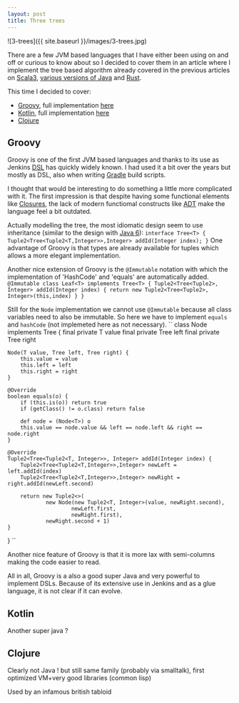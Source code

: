 ```yaml
---
layout: post
title: Three trees
---
```


![3-trees]({{ site.baseurl }}/images/3-trees.jpg)

There are a few JVM based languages that I have either been using on and off or curious to know about so I decided to cover them in an article where I implement the tree based algorithm already covered in the previous articles on [Scala3](https://benoitpas.github.io/Dotty/), [various versions of Java](https://benoitpas.github.io/Java/) and [Rust](https://benoitpas.github.io/Rust/).

This time I decided to cover:
* [Groovy](https://groovy-lang.org/), full implementation [here](https://github.com/benoitpas/groovy-tree)
* [Kotlin](https://kotlinlang.org/), full implementation [here](https://github.com/benoitpas/kotlin-tree)
* [Clojure](https://clojure.org/)

Groovy
------
Groovy is one of the first JVM based languages and thanks to its use as Jenkins [DSL](https://en.wikipedia.org/wiki/Domain-specific_language) has quickly widely known. I had used it a bit over the years but mostly as DSL, also when writing [Gradle](https://gradle.org/) build scripts.

I thought that would be interesting to do something a little more complicated with it.
The first impression is that despite having some functional elements like [Closures](https://groovy-lang.org/closures.html), the lack of modern functiomal constructs like [ADT](https://en.wikipedia.org/wiki/Abstract_data_type) make the language feel a bit outdated.

Actually modelling the tree, the most idiomatic design seem to use inheritance (similar to the design with [Java 6](https://github.com/benoitpas/java6-tree/tree/main/src/main/java/org/benoit)):
``
interface Tree<T> {
    Tuple2<Tree<Tuple2<T,Integer>>,Integer> addId(Integer index);
}
``
One advantage of Groovy is that types are already available for tuples which allows a more elegant implementation.

Another nice extension of Groovy is the ``@Immutable`` notation with which the implementation of 'HashCode' and 'equals' are automatically added.
``
@Immutable
class Leaf<T> implements Tree<T> {
    Tuple2<Tree<Tuple2>, Integer> addId(Integer index) {
        return new Tuple2<Tree<Tuple2>, Integer>(this,index)
    }
}
``

Still for the ``Node`` implementation we cannot use ``@Immutable`` because all class variables need to also be immutable.
So here we have to implement ``equals`` and ``hashCode`` (not implemeted here as not necessary).
``
class Node<T> implements Tree<T> {
    final private T value
    final private Tree<T> left
    final private Tree<T> right

    Node(T value, Tree left, Tree right) {
        this.value = value
        this.left = left
        this.right = right
    }

    @Override
    boolean equals(o) {
        if (this.is(o)) return true
        if (getClass() != o.class) return false

        def node = (Node<T>) o
        this.value == node.value && left == node.left && right == node.right
    }

    @Override
    Tuple2<Tree<Tuple2<T, Integer>>, Integer> addId(Integer index) {
        Tuple2<Tree<Tuple2<T,Integer>>,Integer> newLeft = left.addId(index)
        Tuple2<Tree<Tuple2<T,Integer>>,Integer> newRight = right.addId(newLeft.second)

        return new Tuple2<>(
                new Node(new Tuple2<T, Integer>(value, newRight.second),
                        newLeft.first,
                        newRight.first),
                newRight.second + 1)
    }
}
``

Another nice feature of Groovy is that it is more lax with semi-columns making the code easier to read.

All in all, Groovy is a also a good super Java and very powerful to implement DSLs. Because of its extensive use in Jenkins and as a glue language, it is not clear if it can evolve.

Kotlin
------
Another super java ?



Clojure
-------
Clearly not Java !
but still same family (probably via smalltalk), first optimized VM+very good libraries (common lisp)

Used by an infamous british tabloid